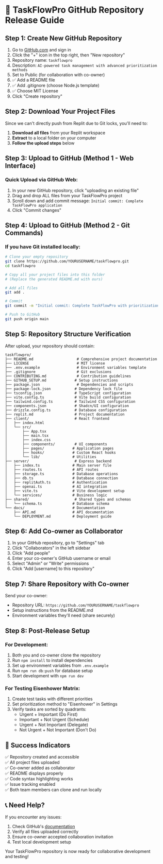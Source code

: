 # 🚀 TaskFlowPro GitHub Repository Release Guide

## Step 1: Create New GitHub Repository

1. Go to [GitHub.com](https://github.com) and sign in
2. Click the "+" icon in the top right, then "New repository"
3. Repository name: `taskflowpro` 
4. Description: `AI-powered task management with advanced prioritization methods`
5. Set to Public (for collaboration with co-owner)
6. ✅ Add a README file
7. ✅ Add .gitignore (choose Node.js template)
8. ✅ Choose MIT License
9. Click "Create repository"

## Step 2: Download Your Project Files

Since we can't directly push from Replit due to Git locks, you'll need to:

1. **Download all files** from your Replit workspace
2. **Extract** to a local folder on your computer
3. **Follow the upload steps** below

## Step 3: Upload to GitHub (Method 1 - Web Interface)

### Quick Upload via GitHub Web:
1. In your new GitHub repository, click "uploading an existing file"
2. Drag and drop ALL files from your TaskFlowPro project
3. Scroll down and add commit message: `Initial commit: Complete TaskFlowPro application`
4. Click "Commit changes"

## Step 4: Upload to GitHub (Method 2 - Git Commands)

### If you have Git installed locally:
```bash
# Clone your empty repository
git clone https://github.com/YOURUSERNAME/taskflowpro.git
cd taskflowpro

# Copy all your project files into this folder
# (Replace the generated README.md with ours)

# Add all files
git add .

# Commit
git commit -m "Initial commit: Complete TaskFlowPro with prioritization system"

# Push to GitHub
git push origin main
```

## Step 5: Repository Structure Verification

After upload, your repository should contain:

```
taskflowpro/
├── README.md                    # Comprehensive project documentation
├── LICENSE                      # MIT license
├── .env.example                 # Environment variables template
├── .gitignore                   # Git exclusions
├── CONTRIBUTING.md              # Contribution guidelines
├── GITHUB_SETUP.md             # Setup instructions
├── package.json                 # Dependencies and scripts
├── package-lock.json           # Dependency lock file
├── tsconfig.json               # TypeScript configuration
├── vite.config.ts              # Vite build configuration
├── tailwind.config.ts          # Tailwind CSS configuration
├── components.json             # Shadcn/UI configuration
├── drizzle.config.ts           # Database configuration
├── replit.md                   # Project documentation
├── client/                     # React frontend
│   ├── index.html
│   └── src/
│       ├── App.tsx
│       ├── main.tsx
│       ├── index.css
│       ├── components/         # UI components
│       ├── pages/             # Application pages
│       ├── hooks/             # Custom React hooks
│       └── lib/               # Utilities
├── server/                     # Express backend
│   ├── index.ts               # Main server file
│   ├── routes.ts              # API routes
│   ├── storage.ts             # Database operations
│   ├── db.ts                  # Database connection
│   ├── replitAuth.ts          # Authentication
│   ├── openai.ts              # AI integration
│   ├── vite.ts                # Vite development setup
│   └── services/              # Business logic
├── shared/                     # Shared types and schemas
│   └── schema.ts              # Database schema
└── docs/                      # Documentation
    ├── API.md                 # API documentation
    └── DEPLOYMENT.md          # Deployment guide
```

## Step 6: Add Co-owner as Collaborator

1. In your GitHub repository, go to "Settings" tab
2. Click "Collaborators" in the left sidebar
3. Click "Add people"
4. Enter your co-owner's GitHub username or email
5. Select "Admin" or "Write" permissions
6. Click "Add [username] to this repository"

## Step 7: Share Repository with Co-owner

Send your co-owner:
- Repository URL: `https://github.com/YOURUSERNAME/taskflowpro`
- Setup instructions from the README.md
- Environment variables they'll need (share securely)

## Step 8: Post-Release Setup

### For Development:
1. Both you and co-owner clone the repository
2. Run `npm install` to install dependencies
3. Set up environment variables from `.env.example`
4. Run `npm run db:push` for database setup
5. Start development with `npm run dev`

### For Testing Eisenhower Matrix:
1. Create test tasks with different priorities
2. Set prioritization method to "Eisenhower" in Settings
3. Verify tasks are sorted by quadrants:
   - Urgent + Important (Do First)
   - Important + Not Urgent (Schedule)
   - Urgent + Not Important (Delegate)
   - Not Urgent + Not Important (Don't Do)

## 🎉 Success Indicators

✅ Repository created and accessible  
✅ All project files uploaded  
✅ Co-owner added as collaborator  
✅ README displays properly  
✅ Code syntax highlighting works  
✅ Issue tracking enabled  
✅ Both team members can clone and run locally  

## 📞 Need Help?

If you encounter any issues:
1. Check GitHub's [documentation](https://docs.github.com)
2. Verify all files uploaded correctly
3. Ensure co-owner accepted collaboration invitation
4. Test local development setup

Your TaskFlowPro repository is now ready for collaborative development and testing!
